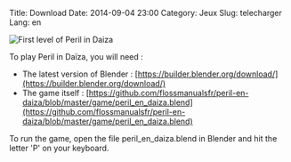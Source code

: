 Title: Download
Date: 2014-09-04 23:00
Category: Jeux
Slug: telecharger
Lang: en

 ![First level of Peril in Daiza]({filename}/images/premier-niveau.jpg) 

To play Peril in Daïza, you will need :

* The latest version of Blender : [https://builder.blender.org/download/](https://builder.blender.org/download/)
* The game itself : [https://github.com/flossmanualsfr/peril-en-daiza/blob/master/game/peril_en_daiza.blend](https://github.com/flossmanualsfr/peril-en-daiza/blob/master/game/peril_en_daiza.blend)

To run the game, open the file peril_en_daiza.blend in Blender and hit the letter 'P' on your keyboard.
